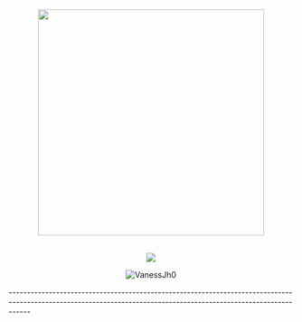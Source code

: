 <div align="center"> 
  <img width="400" src="https://i.pinimg.com/564x/f6/12/59/f612594566e8455aca1a4f74d861462c.jpg"/>
</div><br />

<p align="center">
    <img src="https://readme-typing-svg.herokuapp.com?color=2C3333&size=30&center=true&vCenter=true&width=550&height=70&lines=Hola+I'm+Vaness+Jhonathan👋;From+Information+Systems+Student;">
</p>

<p align="center"> 
  <img src="https://komarev.com/ghpvc/?username=VanessJh0&label=Profile%20views&color=0e75b6&style=flat" alt="VanessJh0" /> 
</p>
------------------------------------------------------------------------------------------------------------------------------------------------------------------

